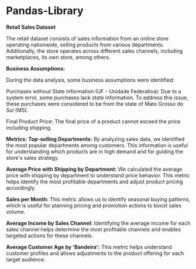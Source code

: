# Pandas-Library

**Retail Sales Dataset**

The retail dataset consists of sales information from an online store operating nationwide, selling products from various departments. Additionally, the store operates across different sales channels, including marketplaces, its own store, among others.

**Business Assumptions:**

During the data analysis, some business assumptions were identified:

Purchases without State Information (UF - Unidade Federativa): Due to a system error, some purchases lack state information. To address this issue, these purchases were considered to be from the state of Mato Grosso do Sul (MS).

Final Product Price: The final price of a product cannot exceed the price including shipping.

**Metrics:**
**Top-selling Departments:** By analyzing sales data, we identified the most popular departments among customers. This information is useful for understanding which products are in high demand and for guiding the store's sales strategy.

**Average Price with Shipping by Department:** We calculated the average price with shipping by department to understand price behavior. This metric helps identify the most profitable departments and adjust product pricing accordingly.

**Sales per Month:** This metric allows us to identify seasonal buying patterns, which is useful for planning pricing and promotion actions to boost sales volume.

**Average Income by Sales Channel:** Identifying the average income for each sales channel helps determine the most profitable channels and enables targeted actions for these channels.

**Average Customer Age by 'Bandeira':** This metric helps understand customer profiles and allows adjustments to the product offering for each target audience.
